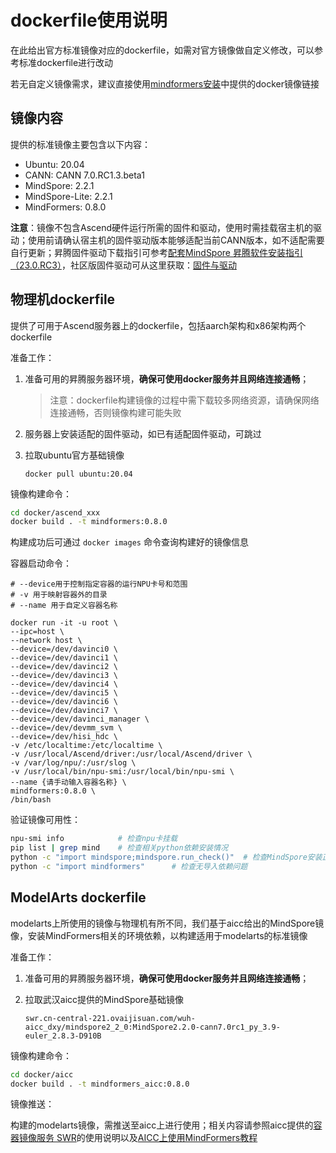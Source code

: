 # dockerfile使用说明

在此给出官方标准镜像对应的dockerfile，如需对官方镜像做自定义修改，可以参考标准dockerfile进行改动

若无自定义镜像需求，建议直接使用[mindformers安装](../README.md#二mindformers安装)中提供的docker镜像链接

## 镜像内容

提供的标准镜像主要包含以下内容：

- Ubuntu: 20.04
- CANN: CANN 7.0.RC1.3.beta1
- MindSpore: 2.2.1
- MindSpore-Lite: 2.2.1
- MindFormers: 0.8.0

**注意**：镜像不包含Ascend硬件运行所需的固件和驱动，使用时需挂载宿主机的驱动；使用前请确认宿主机的固件驱动版本能够适配当前CANN版本，如不适配需要自行更新；昇腾固件驱动下载指引可参考[配套MindSpore 昇腾软件安装指引（23.0.RC3）](https://support.huawei.com/enterprise/zh/doc/EDOC1100336282)，社区版固件驱动可从这里获取：[固件与驱动](https://www.hiascend.com/hardware/firmware-drivers/community?product=4&model=26&cann=7.0.RC1.beta1&driver=1.0.RC3.alpha)

## 物理机dockerfile

提供了可用于Ascend服务器上的dockerfile，包括aarch架构和x86架构两个dockerfile

准备工作：

1. 准备可用的昇腾服务器环境，**确保可使用docker服务并且网络连接通畅**；
   > 注意：dockerfile构建镜像的过程中需下载较多网络资源，请确保网络连接通畅，否则镜像构建可能失败
2. 服务器上安装适配的固件驱动，如已有适配固件驱动，可跳过
3. 拉取ubuntu官方基础镜像

    ```shell
    docker pull ubuntu:20.04
    ```

镜像构建命令：

```bash
cd docker/ascend_xxx
docker build . -t mindformers:0.8.0
```

构建成功后可通过 `docker images` 命令查询构建好的镜像信息

容器启动命令：

```shell
# --device用于控制指定容器的运行NPU卡号和范围
# -v 用于映射容器外的目录
# --name 用于自定义容器名称

docker run -it -u root \
--ipc=host \
--network host \
--device=/dev/davinci0 \
--device=/dev/davinci1 \
--device=/dev/davinci2 \
--device=/dev/davinci3 \
--device=/dev/davinci4 \
--device=/dev/davinci5 \
--device=/dev/davinci6 \
--device=/dev/davinci7 \
--device=/dev/davinci_manager \
--device=/dev/devmm_svm \
--device=/dev/hisi_hdc \
-v /etc/localtime:/etc/localtime \
-v /usr/local/Ascend/driver:/usr/local/Ascend/driver \
-v /var/log/npu/:/usr/slog \
-v /usr/local/bin/npu-smi:/usr/local/bin/npu-smi \
--name {请手动输入容器名称} \
mindformers:0.8.0 \
/bin/bash
```

验证镜像可用性：

```bash
npu-smi info            # 检查npu卡挂载
pip list | grep mind    # 检查相关python依赖安装情况
python -c "import mindspore;mindspore.run_check()"  # 检查MindSpore安装正确性
python -c "import mindformers"      # 检查无导入依赖问题
```

## ModelArts dockerfile

modelarts上所使用的镜像与物理机有所不同，我们基于aicc给出的MindSpore镜像，安装MindFormers相关的环境依赖，以构建适用于modelarts的标准镜像

准备工作：

1. 准备可用的昇腾服务器环境，**确保可使用docker服务并且网络连接通畅**；
2. 拉取武汉aicc提供的MindSpore基础镜像

    ```shell
    swr.cn-central-221.ovaijisuan.com/wuh-aicc_dxy/mindspore2_2_0:MindSpore2.2.0-cann7.0rc1_py_3.9-euler_2.8.3-D910B
    ```

镜像构建命令：

```bash
cd docker/aicc
docker build . -t mindformers_aicc:0.8.0
```

镜像推送：

构建的modelarts镜像，需推送至aicc上进行使用；相关内容请参照aicc提供的[容器镜像服务 SWR](https://support.huaweicloud.com/swr/index.html)的使用说明以及[AICC上使用MindFormers教程](../docs/readthedocs/source_zh_cn/docs/practice/AICC.md)
